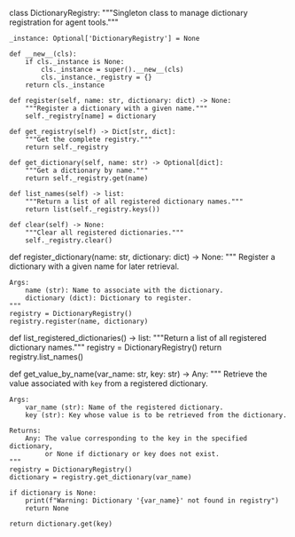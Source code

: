 class DictionaryRegistry:
    """Singleton class to manage dictionary registration for agent tools."""
    
    _instance: Optional['DictionaryRegistry'] = None
    
    def __new__(cls):
        if cls._instance is None:
            cls._instance = super().__new__(cls)
            cls._instance._registry = {}
        return cls._instance
    
    def register(self, name: str, dictionary: dict) -> None:
        """Register a dictionary with a given name."""
        self._registry[name] = dictionary
    
    def get_registry(self) -> Dict[str, dict]:
        """Get the complete registry."""
        return self._registry
    
    def get_dictionary(self, name: str) -> Optional[dict]:
        """Get a dictionary by name."""
        return self._registry.get(name)
    
    def list_names(self) -> list:
        """Return a list of all registered dictionary names."""
        return list(self._registry.keys())
    
    def clear(self) -> None:
        """Clear all registered dictionaries."""
        self._registry.clear()

def register_dictionary(name: str, dictionary: dict) -> None:
    """
    Register a dictionary with a given name for later retrieval.
    
    Args:
        name (str): Name to associate with the dictionary.
        dictionary (dict): Dictionary to register.
    """
    registry = DictionaryRegistry()
    registry.register(name, dictionary)

def list_registered_dictionaries() -> list:
    """Return a list of all registered dictionary names."""
    registry = DictionaryRegistry()
    return registry.list_names()

def get_value_by_name(var_name: str, key: str) -> Any:
    """
    Retrieve the value associated with `key` from a registered dictionary.
    
    Args:
        var_name (str): Name of the registered dictionary.
        key (str): Key whose value is to be retrieved from the dictionary.
        
    Returns:
        Any: The value corresponding to the key in the specified dictionary, 
             or None if dictionary or key does not exist.
    """
    registry = DictionaryRegistry()
    dictionary = registry.get_dictionary(var_name)
    
    if dictionary is None:
        print(f"Warning: Dictionary '{var_name}' not found in registry")
        return None
    
    return dictionary.get(key)
